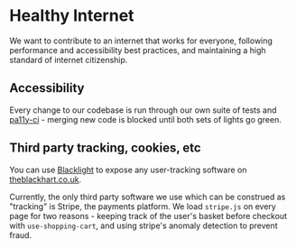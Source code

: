 # Healthy Internet

We want to contribute to an internet that works for everyone, following performance and accessibility best practices, and maintaining a high standard of internet citizenship.

## Accessibility

Every change to our codebase is run through our own suite of tests and [pa11y-ci](https://github.com/pa11y/pa11y-ci) - merging new code is blocked until both sets of lights go green.

## Third party tracking, cookies, etc

You can use [Blacklight](https://themarkup.org/blacklight?url=theblackhart.co.uk) to expose any user-tracking software on [theblackhart.co.uk](https://theblackhart.co.uk/).

Currently, the only third party software we use which can be construed as "tracking" is Stripe, the payments platform. We load `stripe.js` on every page for two reasons - keeping track of the user's basket before checkout with `use-shopping-cart`, and using stripe's anomaly detection to prevent fraud.
